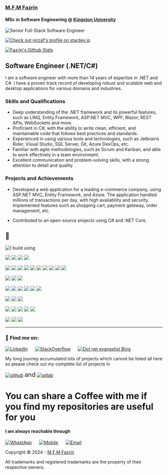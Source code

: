 ### [M.F.M Fazrin](https://nizraf.github.io)
#### MSc in Software Engineering @ [Kingston University](https://www.kingston.ac.uk/)
<p> <img src="https://readme-typing-svg.herokuapp.com?lines=Senior+Full-Stack+Software+Engineer" alt="Senior Full-Stack Software Engineer" /> </p>

[![Check out nirzaf's profile on stardev.io](https://stardev.io/developers/nirzaf/badge/languages/country.svg)](https://stardev.io/developers/nirzaf)

[![Fazrin's Github Stats](https://github-readme-stats.vercel.app/api?username=nirzaf&count_private=true&theme=default&show_icons=true)](https://github.com/nirzaf)

## Software Engineer (.NET/C#)

I am a software engineer with more than 14 years of expertise in .NET and C#. I have a proven track record of developing robust and scalable web and desktop applications for various domains and industries. 

### Skills and Qualifications
- Deep understanding of the .NET framework and its powerful features, such as LINQ, Entity Framework, ASP.NET MVC, WPF, Blazor, REST APIs, WebSockets and more.
- Proficient in C#, with the ability to write clean, efficient, and maintainable code that follows best practices and standards.
- Experienced in using various tools and technologies, such as Jetbrains Rider, Visual Studio, SQL Server, Git, Azure DevOps, etc.
- Familiar with agile methodologies, such as Scrum and Kanban, and able to work effectively in a team environment.
- Excellent communication and problem-solving skills, with a strong attention to detail and quality.

### Projects and Achievements
- Developed a web application for a leading e-commerce company, using ASP.NET MVC, Entity Framework, and Azure. The application handled millions of transactions per day, with high availability and security. Implemented features such as shopping cart, payment gateway, order management, etc.

- Contributed to an open-source projects using C# and .NET Core. 

## 🚧 
<p><img src="https://readme-typing-svg.herokuapp.com?lines=I+build+using+👇+👇+👇" alt="I build using" /> </p>

![](https://img.shields.io/badge/IDE-Visual%20Studio-informational?style=for-the-badge&logo=visualstudio&logoColor=white&color=0c1000)
![](https://img.shields.io/badge/IDE-Jetbrains%20Rider%20-informational?style=for-the-badge&logo=rider&logoColor=white&color=0c1000)
![](https://img.shields.io/badge/IDE-Jetbrains%20WebStorm-informational?style=for-the-badge&logo=webstorm&logoColor=white&color=0c1000)
![](https://img.shields.io/badge/Ed-Visual%20Studio%20Code-informational?style=for-the-badge&logo=visualstudiocode&logoColor=white&color=0c1000)

![](https://img.shields.io/badge/-C%23-informational?style=for-the-badge&logo=csharp&logoColor=white&color=blue)
![](https://img.shields.io/badge/-TypeScript-informational?style=for-the-badge&logo=typescript&logoColor=white&color=blue)
![](https://img.shields.io/badge/JavaScript-informational?style=for-the-badge&logo=javascript&logoColor=white&color=blue)
![](https://img.shields.io/badge/HTML-informational?style=for-the-badge&logo=html5&logoColor=white&color=blue)
![](https://img.shields.io/badge/CSS-informational?style=for-the-badge&logo=css3&logoColor=white&color=blue)
![](https://img.shields.io/badge/SCSS-informational?style=for-the-badge&logo=sass&logoColor=white&color=blue)
![](https://img.shields.io/badge/SQL-informational?style=for-the-badge&logo=postgresql&logoColor=white&color=blue)
![](https://img.shields.io/badge/JSON-informational?style=for-the-badge&logo=json&logoColor=white&color=blue)
![](https://img.shields.io/badge/XML-informational?style=for-the-badge&logo=xml&logoColor=white&color=blue)
![](https://img.shields.io/badge/Python-informational?style=for-the-badge&logo=python&logoColor=white&color=blue)

![](https://img.shields.io/badge/Framework-.NET-informational?style=for-the-badge&logo=dotnet&logoColor=white&color=red)
![](https://img.shields.io/badge/Framework-Angular-informational?style=for-the-badge&logo=angular&logoColor=white&color=red)
![](https://img.shields.io/badge/Framework-Bootstrap-informational?style=for-the-badge&logo=bootstrap&logoColor=white&color=red)


![](https://img.shields.io/badge/:-Azure%20Functions-informational?style=for-the-badge&logo=microsoftazure&logoColor=white&color=00b859)
![](https://img.shields.io/badge/:-Azure%20DevOps-informational?style=for-the-badge&logo=microsoftazure&logoColor=white&color=00b859)
![](https://img.shields.io/badge/:-Azure%20Pipelines-informational?style=for-the-badge&logo=microsoftazure&logoColor=white&color=00b859)
![](https://img.shields.io/badge/:-Postman-information?style=for-the-badge&logo=postman&logoColor=white&color=color=00b859)
![](https://img.shields.io/badge/:-Insomnia-information?style=for-the-badge&logo=insomnia&logoColor=white&color=color=00b859)
![](https://img.shields.io/badge/:-Resharper-informational?style=for-the-badge&logo=resharper&logoColor=white&color=color=00b859)


![](https://img.shields.io/badge/Cloud-Azure-informational?style=for-the-badge&logo=microsoftazure&logoColor=white&color=skyblue)
![](https://img.shields.io/badge/Cloud-AWS-informational?style=for-the-badge&logo=amazonaws&logoColor=white&color=skyblue)
![](https://img.shields.io/badge/Cloud-GCP-informational?style=for-the-badge&logo=googlecloud&logoColor=white&color=skyblue)


![](https://img.shields.io/badge/DB-SQL%20Server-informational?style=for-the-badge&logo=microsoftsqlserver&logoColor=white&color=00c)
![](https://img.shields.io/badge/DB-MySQL-informational?style=for-the-badge&logo=mysql&logoColor=white&color=00c)
![](https://img.shields.io/badge/DB-MongoDB-informational?style=for-the-badge&logo=mongodb&logoColor=white&color=00c)
![](https://img.shields.io/badge/DB-Redis-informational?style=for-the-badge&logo=redis&logoColor=white&color=00c)
![](https://img.shields.io/badge/DB-CosmosDB-informational?style=for-the-badge&logo=microsoftazure&logoColor=white&color=00c)

![](https://img.shields.io/badge/OS-Windows-informational?style=for-the-badge&logo=windows&logoColor=white&color=blue)
![](https://img.shields.io/badge/OS-Linux-informational?style=for-the-badge&logo=linux&logoColor=white&color=white)
![](https://img.shields.io/badge/OS-MacOS-informational?style=for-the-badge&logo=apple&logoColor=white&color=aqua)

---
### 📢 Find me on:

[![LinkedIn](https://res.cloudinary.com/dcx7eongu/image/upload/v1699643774/linkedin_myduif.svg)](https://www.linkedin.com/in/mfmfazrin/) &nbsp;&nbsp;&nbsp;&nbsp; [![StackOverflow](https://res.cloudinary.com/dcx7eongu/image/upload/v1699643843/stackoverflow_wobsuu.svg)](https://stackoverflow.com/users/9251463/mohamed-farook-mohamed-fazrin) &nbsp;&nbsp;&nbsp;&nbsp; [![Dot net evangelist Blog](https://res.cloudinary.com/dcx7eongu/image/upload/v1699643894/medium_g9m95p.svg)](https://mfmfazrin.medium.com/)

My long journey accumulated lots of projects which cannot be listed all
here\
 so please check out my complete list of projects in

[![github](https://res.cloudinary.com/dcx7eongu/image/upload/c_scale,q_100,w_40/v1699644626/z4ezsbknpycek0m36n9g.png)](https://github.com/nirzaf?tab=repositories) <span style="font-size: 20px;">and</span> [![gitlab](https://res.cloudinary.com/dcx7eongu/image/upload/c_scale,q_100,w_40/v1699644484/gitlab_thchae.png)](https://gitlab.com/users/nirzaf/projects)

# You can share a Coffee with me if you find my repositories are useful for you
<script type="text/javascript" src="https://cdnjs.buymeacoffee.com/1.0.0/button.prod.min.js" data-name="bmc-button" data-slug="fazrinphccs" data-color="#FFDD00" data-emoji=""  data-font="Cookie" data-text="Buy me a coffee" data-outline-color="#000000" data-font-color="#000000" data-coffee-color="#ffffff" ></script>

#### I am always reachable through 
[![WhastApp](https://res.cloudinary.com/dcx7eongu/image/upload/c_scale,w_40/v1699644931/whatsapp_x6icsj.png)](https://api.whatsapp.com/send?phone=+97433253203&text=Hi,%20I%20contacted%20you%20Through%20your%20website.) &nbsp;&nbsp;&nbsp;&nbsp; [![Mobile](https://res.cloudinary.com/dcx7eongu/image/upload/c_scale,w_40/v1699646020/telephone-call_ui2kxl.png)](tel:+97433253203) &nbsp;&nbsp;&nbsp;&nbsp; [![Email](https://res.cloudinary.com/dcx7eongu/image/upload/c_scale,w_40/v1699645889/email_1_orwg5e.png)](mailto:info@dotnetevangelist.net)

Copyright © 2024 - [M.F.M Fazrin](https://nirzaf.github.io)

All trademarks and registered trademarks are the property of their
respective owners.
